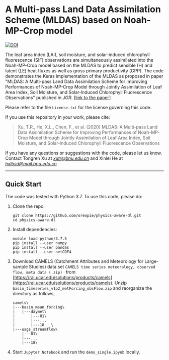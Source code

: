 # A Multi-pass Land Data Assimilation Scheme (MLDAS) based on Noah-MP-Crop model
[![DOI](https://img.shields.io/badge/DOI-10.5281/zenodo.3856486-blue.svg)](https://doi.org/10.5281/zenodo.3856486)

The leaf area index (LAI), soil moisture, and solar-induced chlorophyll fluorescence (SIF) observations are simultaneously assimilated into the Noah-MP-Crop model based on the MLDAS to predict sensible (H) and latent (LE) heat fluxes as well as gross primary productivity (GPP).
The code demonstrates the Keras implementation of the MLDAS as proposed in paper "MLDAS: A Multi-pass Land Data Assimilation Scheme for Improving Performances of Noah-MP-Crop Model through Jointly Assimilation of Leaf Area Index, Soil Moisture, and Solar‐Induced Chlorophyll Fluorescence Observations"  published in *JGR*. [[link to the paper]](https://)

Please refer to the file `License.txt` for the license governing this code.

If you use this repository in your work, please cite:

> Xu, T.R., He, X.L., Chen, F., et al. (2020) MLDAS: A Multi-pass Land Data Assimilation Scheme for Improving Performances of Noah-MP-Crop Model through Jointly Assimilation of Leaf Area Index, Soil Moisture, and Solar‐Induced Chlorophyll Fluorescence Observations


If you have any questions or suggestions with the code, please let us know. Contact Tongren Xu at *xutr@bnu.edu.cn* and Xinlei He at *hxlbsd@mail.bnu.edu.cn*

------

## Quick Start

The code was tested with Python 3.7. To use this code, please do:

1. Clone the repo:

   ```shell
   git clone https://github.com/oreopie/physics-aware-dl.git
   cd physics-aware-dl
   ```

2. Install dependencies:

   ```shell
   module load python/3.7.5
   pip install --user numpy
   pip install --user pandas
   pip install --user netCDF4
   ```

3. Download CAMELS (Catchment Attributes and Meteorology for Large-sample Studies) data set  `CAMELS time series meteorology, observed flow, meta data (.zip) `  from [https://ral.ucar.edu/solutions/products/camels](https://ral.ucar.edu/solutions/products/camels). Unzip `basin_timeseries_v1p2_metForcing_obsFlow.zip` and reorganize the directory as follows,

   ```
   camels\
   |---basin_mean_forcing\
   |   |---daymet\
   |       |---01\
   |       |---...	
   |       |---18	\
   |---usgs_streamflow\
       |---01\
       |---...	
       |---18\
   ```

4. Start `Jupyter Notebook` and run the `demo_single.ipynb` locally.
